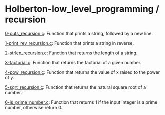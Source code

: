 # Holberton-low_level_programming / recursion

[0-puts_recursion.c](https://github.com/jGohan-cpu/holbertonschool-low_level_programming/blob/master/recursion/0-puts_recursion.c): Function that prints a string, followed by a new line.

[1-print_rev_recursion.c](https://github.com/jGohan-cpu/holbertonschool-low_level_programming/blob/master/recursion/1-print_rev_recursion.c): Function that prints a string in reverse.

[2-strlen_recursion.c](https://github.com/jGohan-cpu/holbertonschool-low_level_programming/blob/master/recursion/2-strlen_recursion.c): Function that returns the length of a string.

[3-factorial.c](https://github.com/jGohan-cpu/holbertonschool-low_level_programming/blob/master/recursion/3-factorial.c): Function that returns the factorial of a given number.

[4-pow_recursion.c](https://github.com/jGohan-cpu/holbertonschool-low_level_programming/blob/master/recursion/4-pow_recursion.c): Function that returns the value of x raised to the power of y.

[5-sqrt_recursion.c](https://github.com/jGohan-cpu/holbertonschool-low_level_programming/blob/master/recursion/5-sqrt_recursion.c): Function that returns the natural square root of a number.

[6-is_prime_number.c](https://github.com/jGohan-cpu/holbertonschool-low_level_programming/blob/master/recursion/6-is_prime_number.c): Function that returns 1 if the input integer is a prime number, otherwise return 0.
